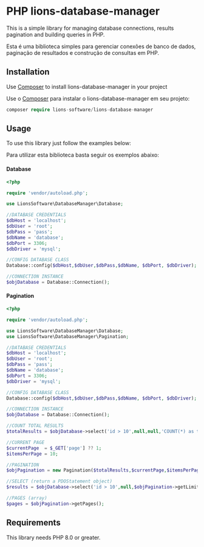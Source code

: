 
# PHP lions-database-manager

This is a simple library for managing database connections, results pagination and building queries in PHP.

Esta é uma biblioteca simples para gerenciar conexões de banco de dados, paginação de resultados e construção de consultas em PHP.

## Installation

Use [Composer](https://getcomposer.org/) to install lions-database-manager in your project

Use o [Composer](https://getcomposer.org/) para instalar o lions-database-manager em seu projeto:

```php
composer require lions-software/lions-database-manager
```

## Usage

To use this library just follow the examples below:

Para utilizar esta biblioteca basta seguir os exemplos abaixo:

#### Database
```php
<?php

require 'vendor/autoload.php';

use LionsSoftware\DatabaseManager\Database;

//DATABASE CREDENTIALS
$dbHost = 'localhost';
$dbUser = 'root';
$dbPass = 'pass';
$dbName = 'database';
$dbPort = 3306;
$dbDriver = 'mysql';

//CONFIG DATABASE CLASS
Database::config($dbHost,$dbUser,$dbPass,$dbName, $dbPort, $dbDriver);

//CONNECTION INSTANCE
$objDatabase = Database::Connection();

```

#### Pagination
```php
<?php

require 'vendor/autoload.php';

use LionsSoftware\DatabaseManager\Database;
use LionsSoftware\DatabaseManager\Pagination;

//DATABASE CREDENTIALS
$dbHost = 'localhost';
$dbUser = 'root';
$dbPass = 'pass';
$dbName = 'database';
$dbPort = 3306;
$dbDriver = 'mysql';

//CONFIG DATABASE CLASS
Database::config($dbHost,$dbUser,$dbPass,$dbName, $dbPort, $dbDriver);

//CONNECTION INSTANCE
$objDatabase = Database::Connection();

//COUNT TOTAL RESULTS
$totalResults = $objDatabase->select('id > 10',null,null,'COUNT(*) as total')->fetchObject()->total;

//CURRENT PAGE
$currentPage  = $_GET['page'] ?? 1;
$itemsPerPage = 10;

//PAGINATION
$objPagination = new Pagination($totalResults,$currentPage,$itemsPerPage);

//SELECT (return a PDOStatement object)
$results = $objDatabase->select('id > 10',null,$objPagination->getLimit());

//PAGES (array)
$pages = $objPagination->getPages();

```

## Requirements

This library needs PHP 8.0 or greater.